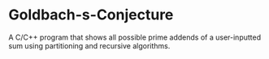 # Goldbach-s-Conjecture
A C/C++ program that shows all possible prime addends of a user-inputted sum using partitioning and recursive algorithms.

